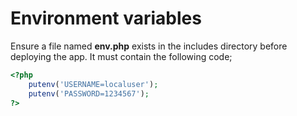 # Environment variables

Ensure a file named **env.php** exists in the includes directory before deploying the app. It must contain the following code;
```php
<?php
    putenv('USERNAME=localuser');
    putenv('PASSWORD=1234567');
?>
```